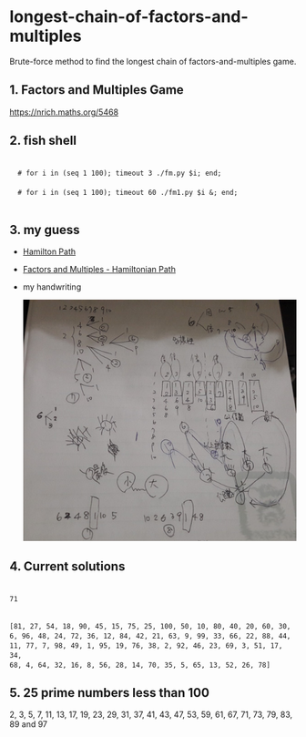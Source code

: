 # longest-chain-of-factors-and-multiples
Brute-force method to find the longest chain of factors-and-multiples game.

## 1. Factors and Multiples Game
https://nrich.maths.org/5468

## 2. fish shell
  <code fish>
  # for i in (seq 1 100); timeout 3 ./fm.py $i; end;
  </code>

  <code fish>
  # for i in (seq 1 100); timeout 60 ./fm1.py $i &; end;
  </code>

## 3. my guess
* [Hamilton Path](https://en.wikipedia.org/wiki/Hamiltonian_path)
* [Factors and Multiples - Hamiltonian Path](http://mathforum.org/library/drmath/view/54255.html)
* my handwriting

  ![handwriting](images/my_guess.jpg?raw=true)

## 4. Current solutions
<code>
71

[81, 27, 54, 18, 90, 45, 15, 75, 25, 100, 50, 10, 80, 40, 20, 60, 30, 6, 96, 48, 24, 72, 36, 12, 84, 42, 21, 63, 9, 99, 33, 66, 22, 88, 44, 11, 77, 7, 98, 49, 1, 95, 19, 76, 38, 2, 92, 46, 23, 69, 3, 51, 17, 34, 68, 4, 64, 32, 16, 8, 56, 28, 14, 70, 35, 5, 65, 13, 52, 26, 78]
</code>

## 5. 25 prime numbers less than 100
2, 3, 5, 7, 11, 13, 17, 19, 23, 29, 31, 37, 41, 43, 47, 53, 59, 61, 67, 71, 73, 79, 83, 89 and 97
